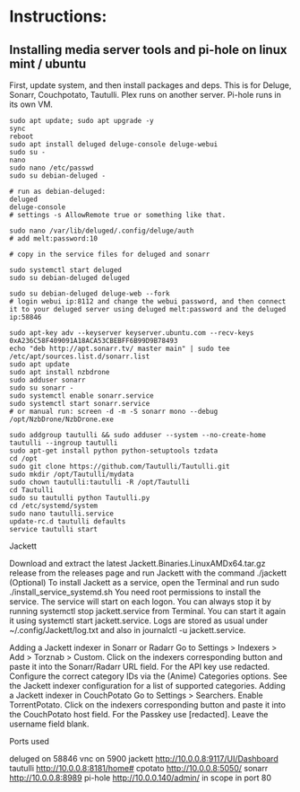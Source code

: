 # Instructions:

## Installing media server tools and pi-hole on linux mint / ubuntu

First, update system, and then install packages and deps.
This is for Deluge, Sonarr, Couchpotato, Tautulli. Plex runs on another server. Pi-hole runs in its own VM.

```
sudo apt update; sudo apt upgrade -y
sync
reboot
sudo apt install deluged deluge-console deluge-webui
sudo su -
nano 
sudo nano /etc/passwd
sudo su debian-deluged -

# run as debian-deluged:
deluged
deluge-console
# settings -s AllowRemote true or something like that.

sudo nano /var/lib/deluged/.config/deluge/auth
# add melt:password:10

# copy in the service files for deluged and sonarr

sudo systemctl start deluged
sudo su debian-deluged deluged

sudo su debian-deluged deluge-web --fork
# login webui ip:8112 and change the webui password, and then connect it to your deluged server using deluged melt:password and the deluged ip:58846

sudo apt-key adv --keyserver keyserver.ubuntu.com --recv-keys 0xA236C58F409091A18ACA53CBEBFF6B99D9B78493
echo "deb http://apt.sonarr.tv/ master main" | sudo tee /etc/apt/sources.list.d/sonarr.list
sudo apt update
sudo apt install nzbdrone
sudo adduser sonarr
sudo su sonarr -
sudo systemctl enable sonarr.service
sudo systemctl start sonarr.service
# or manual run: screen -d -m -S sonarr mono --debug /opt/NzbDrone/NzbDrone.exe

sudo addgroup tautulli && sudo adduser --system --no-create-home tautulli --ingroup tautulli
sudo apt-get install python python-setuptools tzdata
cd /opt
sudo git clone https://github.com/Tautulli/Tautulli.git
sudo mkdir /opt/Tautulli/mydata
sudo chown tautulli:tautulli -R /opt/Tautulli
cd Tautulli
sudo su tautulli python Tautulli.py
cd /etc/systemd/system
sudo nano tautulli.service
update-rc.d tautulli defaults     
service tautulli start
```

Jackett

Download and extract the latest Jackett.Binaries.LinuxAMDx64.tar.gz release from the releases page and run Jackett with the command ./jackett
(Optional) To install Jackett as a service, open the Terminal and run sudo ./install_service_systemd.sh You need root permissions to install the service. The service will start on each logon. You can always stop it by running systemctl stop jackett.service from Terminal. You can start it again it using systemctl start jackett.service. Logs are stored as usual under ~/.config/Jackett/log.txt and also in journalctl -u jackett.service.


Adding a Jackett indexer in Sonarr or Radarr
Go to Settings > Indexers > Add > Torznab > Custom.
Click on the indexers corresponding  button and paste it into the Sonarr/Radarr URL field.
For the API key use redacted.
Configure the correct category IDs via the (Anime) Categories options. See the Jackett indexer configuration for a list of supported categories.
Adding a Jackett indexer in CouchPotato
Go to Settings > Searchers.
Enable TorrentPotato.
Click on the indexers corresponding  button and paste it into the CouchPotato host field.
For the Passkey use [redacted]. Leave the username field blank.

Ports used

deluged on 58846
vnc on 5900
jackett http://10.0.0.8:9117/UI/Dashboard 
tautulli http://10.0.0.8:8181/home#
cpotato http://10.0.0.8:5050/
sonarr http://10.0.0.8:8989
pi-hole http://10.0.0.140/admin/ in scope in port 80 

